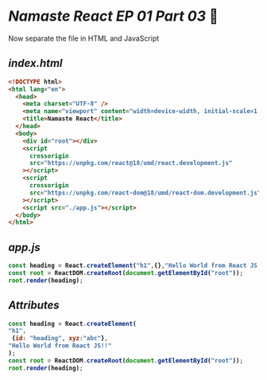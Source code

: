 # _Namaste React EP 01 Part 03_ 🚀

Now separate the file in HTML and JavaScript

## _index.html_

<b>

```html
<!DOCTYPE html>
<html lang="en">
  <head>
    <meta charset="UTF-8" />
    <meta name="viewport" content="width=device-width, initial-scale=1.0" />
    <title>Namaste React</title>
  </head>
  <body>
    <div id="root"></div>
    <script
      crossorigin
      src="https://unpkg.com/react@18/umd/react.development.js"
    ></script>
    <script
      crossorigin
      src="https://unpkg.com/react-dom@18/umd/react-dom.development.js"
    ></script>
    <script src="./app.js"></script>
  </body>
</html>
```

## _app.js_

```javascript
const heading = React.createElement("h1",{},"Hello World from React JS!!");
const root = ReactDOM.createRoot(document.getElementById("root"));
root.render(heading);
```

## _Attributes_

```javascript
const heading = React.createElement(
"h1",
 {id: "heading", xyz:"abc"},
"Hello World from React JS!!"
);
const root = ReactDOM.createRoot(document.getElementById("root"));
root.render(heading);
```

</b>




